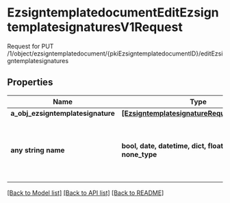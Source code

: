 # EzsigntemplatedocumentEditEzsigntemplatesignaturesV1Request

Request for PUT /1/object/ezsigntemplatedocument/{pkiEzsigntemplatedocumentID}/editEzsigntemplatesignatures

## Properties
Name | Type | Description | Notes
------------ | ------------- | ------------- | -------------
**a_obj_ezsigntemplatesignature** | [**[EzsigntemplatesignatureRequestCompound]**](EzsigntemplatesignatureRequestCompound.md) |  | 
**any string name** | **bool, date, datetime, dict, float, int, list, str, none_type** | any string name can be used but the value must be the correct type | [optional]

[[Back to Model list]](../README.md#documentation-for-models) [[Back to API list]](../README.md#documentation-for-api-endpoints) [[Back to README]](../README.md)



